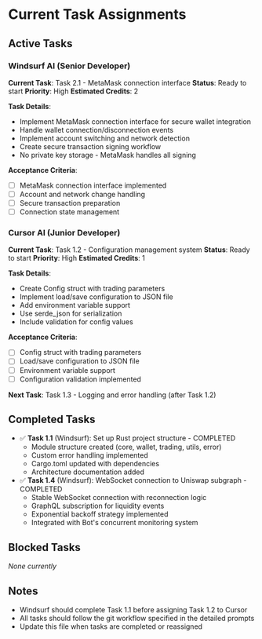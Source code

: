 # Current Task Assignments

## Active Tasks

### Windsurf AI (Senior Developer)
**Current Task**: Task 2.1 - MetaMask connection interface
**Status**: Ready to start
**Priority**: High
**Estimated Credits**: 2

**Task Details**:
- Implement MetaMask connection interface for secure wallet integration
- Handle wallet connection/disconnection events
- Implement account switching and network detection
- Create secure transaction signing workflow
- No private key storage - MetaMask handles all signing

**Acceptance Criteria**:
- [ ] MetaMask connection interface implemented
- [ ] Account and network change handling
- [ ] Secure transaction preparation
- [ ] Connection state management

### Cursor AI (Junior Developer)
**Current Task**: Task 1.2 - Configuration management system
**Status**: Ready to start
**Priority**: High
**Estimated Credits**: 1

**Task Details**:
- Create Config struct with trading parameters
- Implement load/save configuration to JSON file
- Add environment variable support
- Use serde_json for serialization
- Include validation for config values

**Acceptance Criteria**:
- [ ] Config struct with trading parameters
- [ ] Load/save configuration to JSON file
- [ ] Environment variable support
- [ ] Configuration validation implemented

**Next Task**: Task 1.3 - Logging and error handling (after Task 1.2)

## Completed Tasks
- ✅ **Task 1.1** (Windsurf): Set up Rust project structure - COMPLETED
  - Module structure created (core, wallet, trading, utils, error)
  - Custom error handling implemented
  - Cargo.toml updated with dependencies
  - Architecture documentation added
- ✅ **Task 1.4** (Windsurf): WebSocket connection to Uniswap subgraph - COMPLETED
  - Stable WebSocket connection with reconnection logic
  - GraphQL subscription for liquidity events
  - Exponential backoff strategy implemented
  - Integrated with Bot's concurrent monitoring system

## Blocked Tasks
*None currently*

## Notes
- Windsurf should complete Task 1.1 before assigning Task 1.2 to Cursor
- All tasks should follow the git workflow specified in the detailed prompts
- Update this file when tasks are completed or reassigned
